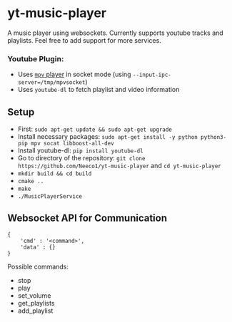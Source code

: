 # yt-music-player

A music player using websockets. Currently supports youtube tracks and playlists. Feel free
to add support for more services.

### Youtube Plugin:
- Uses [`mpv` player](https://mpv.io) in socket mode (using `--input-ipc-server=/tmp/mpvsocket`)
- Uses `youtube-dl` to fetch playlist and video information

## Setup
- First: ``sudo apt-get update && sudo apt-get upgrade``
- Install necessary packages: ``sudo apt-get install -y python python3-pip mpv socat libboost-all-dev``
- Install youtube-dl: ``pip install youtube-dl``
- Go to directory of the repository: ``git clone https://github.com/Neeco1/yt-music-player`` and ``cd yt-music-player``
- ``mkdir build && cd build``
- ``cmake ..``
- ``make``
- ``./MusicPlayerService``

## Websocket API for Communication

```
{
    'cmd' : '<command>',
    'data' : {}
}
```

Possible commands:
* stop
* play
* set_volume
* get_playlists
* add_playlist
